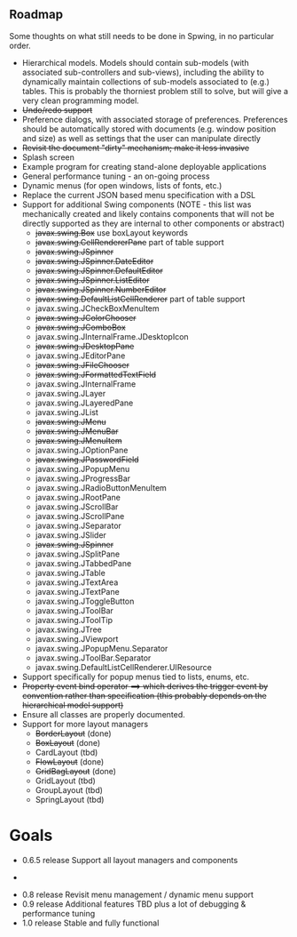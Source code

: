 ## Roadmap

Some thoughts on what still needs to be done in Spwing, in no particular order.

- Hierarchical models. Models should contain sub-models (with associated
  sub-controllers and sub-views), including the ability to dynamically
  maintain collections of sub-models associated to (e.g.) tables. This is
  probably the thorniest problem still to solve, but will give a very
  clean programming model.
- ~~Undo/redo support~~
- Preference dialogs, with associated storage of preferences. Preferences
should be automatically stored with documents (e.g. window position and size)
as well as settings that the user can manipulate directly
- ~~Revisit the document "dirty" mechanism; make it less invasive~~
- Splash screen
- Example program for creating stand-alone deployable applications
- General performance tuning - an on-going process
- Dynamic menus (for open windows, lists of fonts, etc.)
- Replace the current JSON based menu specification with a DSL
- Support for additional Swing components (NOTE - this list was
mechanically created and likely contains components that will not
be directly supported as they are internal to other components or abstract)
  - ~~javax.swing.Box~~ use boxLayout keywords
  - ~~javax.swing.CellRendererPane~~ part of table support
  - ~~javax.swing.JSpinner~~
  - ~~javax.swing.JSpinner.DateEditor~~
  - ~~javax.swing.JSpinner.DefaultEditor~~
  - ~~javax.swing.JSpinner.ListEditor~~
  - ~~javax.swing.JSpinner.NumberEditor~~
  - ~~javax.swing.DefaultListCellRenderer~~ part of table support
  - javax.swing.JCheckBoxMenuItem
  - ~~javax.swing.JColorChooser~~
  - ~~javax.swing.JComboBox~~
  - javax.swing.JInternalFrame.JDesktopIcon
  - ~~javax.swing.JDesktopPane~~
  - javax.swing.JEditorPane
  - ~~javax.swing.JFileChooser~~
  - ~~javax.swing.JFormattedTextField~~
  - javax.swing.JInternalFrame
  - javax.swing.JLayer
  - javax.swing.JLayeredPane
  - javax.swing.JList
  - ~~javax.swing.JMenu~~
  - ~~javax.swing.JMenuBar~~
  - ~~javax.swing.JMenuItem~~
  - javax.swing.JOptionPane
  - ~~javax.swing.JPasswordField~~
  - javax.swing.JPopupMenu
  - javax.swing.JProgressBar
  - javax.swing.JRadioButtonMenuItem
  - javax.swing.JRootPane
  - javax.swing.JScrollBar
  - javax.swing.JScrollPane
  - javax.swing.JSeparator
  - javax.swing.JSlider
  - ~~javax.swing.JSpinner~~
  - javax.swing.JSplitPane
  - javax.swing.JTabbedPane
  - javax.swing.JTable
  - javax.swing.JTextArea
  - javax.swing.JTextPane
  - javax.swing.JToggleButton
  - javax.swing.JToolBar
  - javax.swing.JToolTip
  - javax.swing.JTree
  - javax.swing.JViewport
  - javax.swing.JPopupMenu.Separator
  - javax.swing.JToolBar.Separator
  - javax.swing.DefaultListCellRenderer.UIResource
- Support specifically for popup menus tied to lists, enums, etc.
- ~~Property event bind operator ==> which derives the trigger event by convention rather than specification
  (this probably depends on the hierarchical model support)~~
- Ensure all classes are properly documented.
- Support for more layout managers
  - ~~BorderLayout~~ (done)
  - ~~BoxLayout~~ (done)
  - CardLayout (tbd)
  - ~~FlowLayout~~ (done)
  - ~~GridBagLayout~~ (done)
  - GridLayout (tbd)
  - GroupLayout (tbd)
  - SpringLayout (tbd)


# Goals
- 0.6.5 release   Support all layout managers and components
- ~~~0.7 release   Support nested / hierarchical models~~~ This came in 0.6.1
- 0.8 release   Revisit menu management / dynamic menu support
- 0.9 release   Additional features TBD plus a lot of debugging & performance tuning
- 1.0 release   Stable and fully functional

